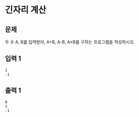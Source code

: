 # 긴자리 계산

## 문제

두 수 A, B를 입력받아, A+B, A-B, A×B를 구하는 프로그램을 작성하시오.

## 입력 1
```
1
-1
```

## 출력 1
```
0
2
-1
```
